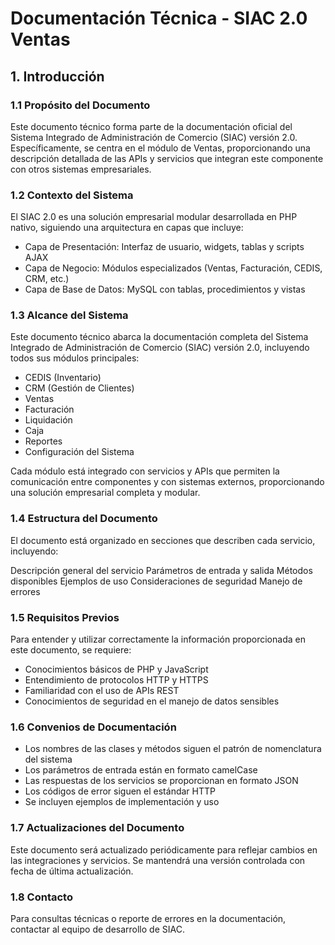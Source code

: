 
# Documentación Técnica - SIAC 2.0 Ventas


## 1. Introducción

### 1.1 Propósito del Documento
Este documento técnico forma parte de la documentación oficial del Sistema Integrado de Administración de Comercio (SIAC) versión 2.0. Específicamente, se centra en el módulo de Ventas, proporcionando una descripción detallada de las APIs y servicios que integran este componente con otros sistemas empresariales.

### 1.2 Contexto del Sistema

El SIAC 2.0 es una solución empresarial modular desarrollada en PHP nativo, siguiendo una arquitectura en capas que incluye:

- Capa de Presentación: Interfaz de usuario, widgets, tablas y scripts AJAX
- Capa de Negocio: Módulos especializados (Ventas, Facturación, CEDIS, CRM, etc.)
- Capa de Base de Datos: MySQL con tablas, procedimientos y vistas

### 1.3 Alcance del Sistema

Este documento técnico abarca la documentación completa del Sistema Integrado de Administración de Comercio (SIAC) versión 2.0, incluyendo todos sus módulos principales:

- CEDIS (Inventario)
- CRM (Gestión de Clientes)
- Ventas
- Facturación
- Liquidación
- Caja
- Reportes
- Configuración del Sistema

Cada módulo está integrado con servicios y APIs que permiten la comunicación entre componentes y con sistemas externos, proporcionando una solución empresarial completa y modular.

### 1.4 Estructura del Documento



El documento está organizado en secciones que describen cada servicio, incluyendo:

Descripción general del servicio
Parámetros de entrada y salida
Métodos disponibles
Ejemplos de uso
Consideraciones de seguridad
Manejo de errores

### 1.5 Requisitos Previos

Para entender y utilizar correctamente la información proporcionada en este documento, se requiere:

- Conocimientos básicos de PHP y JavaScript
- Entendimiento de protocolos HTTP y HTTPS
- Familiaridad con el uso de APIs REST
- Conocimientos de seguridad en el manejo de datos sensibles

### 1.6 Convenios de Documentación

- Los nombres de las clases y métodos siguen el patrón de nomenclatura del sistema
- Los parámetros de entrada están en formato camelCase
- Las respuestas de los servicios se proporcionan en formato JSON
- Los códigos de error siguen el estándar HTTP
- Se incluyen ejemplos de implementación y uso

### 1.7 Actualizaciones del Documento

Este documento será actualizado periódicamente para reflejar cambios en las integraciones y servicios. Se mantendrá una versión controlada con fecha de última actualización.

### 1.8 Contacto

Para consultas técnicas o reporte de errores en la documentación, contactar al equipo de desarrollo de SIAC.